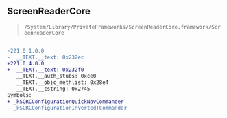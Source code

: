 ## ScreenReaderCore

> `/System/Library/PrivateFrameworks/ScreenReaderCore.framework/ScreenReaderCore`

```diff

-221.0.1.0.0
-  __TEXT.__text: 0x232ec
+221.0.4.0.0
+  __TEXT.__text: 0x232f0
   __TEXT.__auth_stubs: 0xce0
   __TEXT.__objc_methlist: 0x28e4
   __TEXT.__cstring: 0x2745
Symbols:
+ _kSCRCConfigurationQuickNavCommander
- _kSCRCConfigurationInvertedTCommander

```
